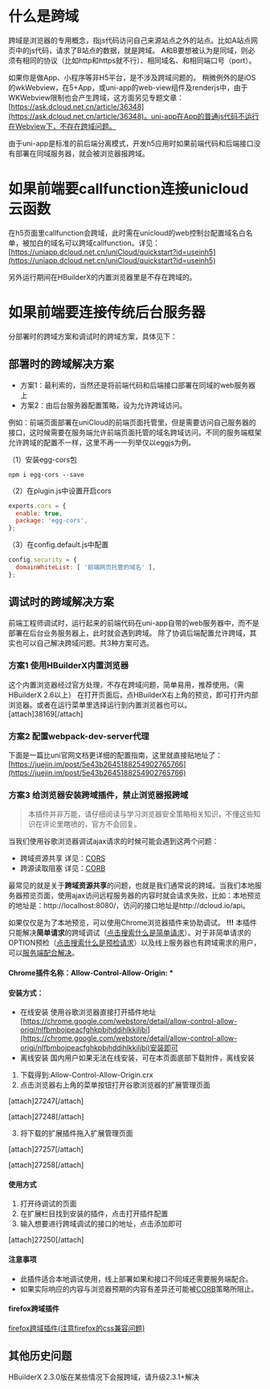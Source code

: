 # 什么是跨域
跨域是浏览器的专用概念，指js代码访问自己来源站点之外的站点。比如A站点网页中的js代码，请求了B站点的数据，就是跨域。
A和B要想被认为是同域，则必须有相同的协议（比如http和https就不行）、相同域名、和相同端口号（port）。

如果你是做App、小程序等非H5平台，是不涉及跨域问题的。
稍微例外的是iOS的wkWebview，在5+App，或uni-app的web-view组件及renderjs中，由于WKWebview限制也会产生跨域，这方面另见专题文章：[https://ask.dcloud.net.cn/article/36348](https://ask.dcloud.net.cn/article/36348)。uni-app在App的普通js代码不运行在Webview下，不存在跨域问题。

由于uni-app是标准的前后端分离模式，开发h5应用时如果前端代码和后端接口没有部署在同域服务器，就会被浏览器报跨域。

# 如果前端要callfunction连接unicloud云函数

在h5页面里callfunction会跨域，此时需在unicloud的web控制台配置域名白名单，被加白的域名可以跨域callfunction。详见：[https://uniapp.dcloud.net.cn/uniCloud/quickstart?id=useinh5](https://uniapp.dcloud.net.cn/uniCloud/quickstart?id=useinh5)

另外运行期间在HBuilderX的内置浏览器里是不存在跨域的。

# 如果前端要连接传统后台服务器

分部署时的跨域方案和调试时的跨域方案，具体见下：

## 部署时的跨域解决方案

- 方案1：最利索的，当然还是将前端代码和后端接口部署在同域的web服务器上
- 方案2：由后台服务器配置策略，设为允许跨域访问。

例如：前端页面部署在uniCloud的前端页面托管里，但是需要访问自己服务器的接口，这时候需要在服务端允许前端页面托管的域名跨域访问。不同的服务端框架允许跨域的配置不一样，这里不再一一列举仅以eggjs为例。

（1）安装egg-cors包

```shell
npm i egg-cors --save
```

（2）在plugin.js中设置开启cors

```js
exports.cors = {
  enable: true,
  package: 'egg-cors',
};
```

（3）在config.default.js中配置

```js
config.security = {
  domainWhiteList: [ '前端网页托管的域名' ],
};
```

## 调试时的跨域解决方案
前端工程师调试时，运行起来的前端代码在uni-app自带的web服务器中，而不是部署在后台业务服务器上，此时就会遇到跨域。
除了协调后端配置允许跨域，其实也可以自己解决跨域问题。共3种方案可选。

### 方案1 使用HBuilderX内置浏览器

这个内置浏览器经过官方处理，不存在跨域问题，简单易用，推荐使用。（需HBuilderX 2.6以上）
在打开页面后，点HBuilderX右上角的预览，即可打开内部浏览器。或者在运行菜单里选择运行到内置浏览器也可以。
[attach]38169[/attach]

### 方案2 配置webpack-dev-server代理
下面是一篇比uni官网文档更详细的配置指南，这里就直接贴地址了：[https://juejin.im/post/5e43b2645188254902765766](https://juejin.im/post/5e43b2645188254902765766)

### 方案3 给浏览器安装跨域插件，禁止浏览器报跨域

> 本插件并非万能，请仔细阅读与学习浏览器安全策略相关知识，不懂这些知识在评论里瞎喷的，官方不会回复。

当我们使用谷歌浏览器调试ajax请求的时候可能会遇到这两个问题：

* 跨域资源共享 详见：[CORS](https://developer.mozilla.org/en-US/docs/Web/HTTP/CORS)
* 跨源读取阻塞 详见：[CORB](https://www.chromestatus.com/feature/5629709824032768)

最常见的就是关于**跨域资源共享**的问题，也就是我们通常说的跨域。当我们本地服务器预览页面，使用ajax访问远程服务器的内容时就会请求失败，比如：本地预览的地址是：http://localhost:8080/，访问的接口地址是http://dcloud.io/api。

如果仅仅是为了本地预览，可以使用Chrome浏览器插件来协助调试。
**!!!** 本插件只能解决**简单请求**的跨域调试（[点击搜索什么是简单请求](https://www.baidu.com/s?wd=%E7%AE%80%E5%8D%95%E8%AF%B7%E6%B1%82&tn=84053098_3_dg&ie=utf-8)）。对于非简单请求的OPTION预检（[点击搜索什么是预检请求](https://www.baidu.com/s?ie=utf-8&f=3&rsv_bp=1&tn=84053098_3_dg&wd=%E9%A2%84%E6%A3%80%E8%AF%B7%E6%B1%82&oq=OPTION%25E9%25A2%2584%25E6%25A3%2580&rsv_pq=a0831c7c0000a93c&rsv_t=0313nBZdJJqdOJUR7zNSs%2BMXe8O6I0B9hizxu4eiVIV%2BBy5DUc%2FsouJj%2BQH2dyTBn%2BfLQg&rqlang=cn&rsv_enter=1&inputT=2653&rsv_sug3=3&rsv_sug1=2&rsv_sug7=100&rsv_sug2=1&prefixsug=%25E9%25A2%2584%25E6%25A3%2580&rsp=1&rsv_sug4=2654)）以及线上服务器也有跨域需求的用户，可以[服务端配合解决](https://www.baidu.com/s?wd=%E6%9C%8D%E5%8A%A1%E7%AB%AF%E8%B7%A8%E5%9F%9F&tn=84053098_3_dg&ie=utf-8)。

#### Chrome插件名称：Allow-Control-Allow-Origin: *

#### 安装方式：
- 在线安装
使用谷歌浏览器直接打开插件地址[https://chrome.google.com/webstore/detail/allow-control-allow-origi/nlfbmbojpeacfghkpbjhddihlkkiljbi](https://chrome.google.com/webstore/detail/allow-control-allow-origi/nlfbmbojpeacfghkpbjhddihlkkiljbi)安装即可
- 离线安装
国内用户如果无法在线安装，可在本页面底部下载附件，离线安装
1. 下载得到:Allow-Control-Allow-Origin.crx
2. 点击浏览器右上角的菜单按钮打开谷歌浏览器的扩展管理页面

[attach]27247[/attach]

[attach]27248[/attach]

3. 将下载的扩展插件拖入扩展管理页面

[attach]27257[/attach]

[attach]27258[/attach]


#### 使用方式
1. 打开待调试的页面
2. 在扩展栏目找到安装的插件，点击打开插件配置
3. 输入想要进行跨域调试的接口的地址，点击添加即可

[attach]27250[/attach]

#### 注意事项
* 此插件适合本地调试使用，线上部署如果和接口不同域还需要服务端配合。
* 如果实际响应的内容与浏览器预期的内容有差异还可能被[CORB](https://www.chromestatus.com/feature/5629709824032768)策略所阻止。

#### firefox跨域插件
[firefox跨域插件(注意firefox的css兼容问题)](https://addons.mozilla.org/zh-CN/firefox/addon/access-control-allow-origin/)

## 其他历史问题
HBuilderX 2.3.0版在某些情况下会报跨域，请升级2.3.1+解决